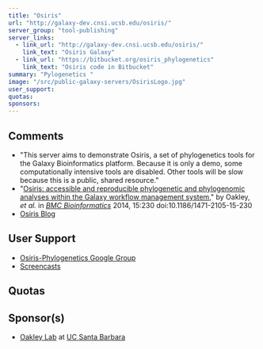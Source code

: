 ```yaml
---
title: "Osiris"
url: "http://galaxy-dev.cnsi.ucsb.edu/osiris/"
server_group: "tool-publishing"
server_links: 
  - link_url: "http://galaxy-dev.cnsi.ucsb.edu/osiris/"
    link_text: "Osiris Galaxy"
  - link_url: "https://bitbucket.org/osiris_phylogenetics"
    link_text: "Osiris code in Bitbucket"
summary: "Pylogenetics "
image: "/src/public-galaxy-servers/OsirisLogo.jpg"
user_support: 
quotas: 
sponsors: 
---
```


## Comments

* "This server aims to demonstrate Osiris, a set of phylogenetics tools for the Galaxy Bioinformatics platform. Because it is only a demo, some computationally intensive tools are disabled. Other tools will be slow because this is a public, shared resource."
* "[Osiris: accessible and reproducible phylogenetic and phylogenomic analyses within the Galaxy workflow management system](http://www.biomedcentral.com/1471-2105/15/230/abstract)," by Oakley, *et al.* in *[BMC Bioinformatics](http://www.biomedcentral.com/bmcbioinformatics/)* 2014, 15:230  doi:10.1186/1471-2105-15-230
* [Osiris Blog](http://osiris-phylogenetics.blogspot.com/)

## User Support

* [Osiris-Phylogenetics Google Group](https://groups.google.com/forum/?hl=en&fromgroups#!forum/osiris-phylogenetics)
* [Screencasts](https://www.youtube.com/watch?v=mGMxwc20Yx4)

## Quotas


## Sponsor(s)

* [Oakley Lab](https://labs.eemb.ucsb.edu/oakley/todd/) at [UC Santa Barbara](http://www.ucsb.edu/)

